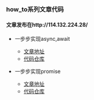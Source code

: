 ### how_to系列文章代码
#### 文章发布在http://114.132.224.28/

- 一步步实现async,await 
  - [文章地址](http://114.132.224.28/?p=244)
  - [代码仓库](https://github.com/cyanxxx/blogcode/tree/master/how_to_realize_aysnc_await)

- 一步步实现promise
  - [文章地址](http://114.132.224.28/?p=262)
  - [代码仓库](https://github.com/cyanxxx/blogcode/tree/master/how_to_realize_promise)
